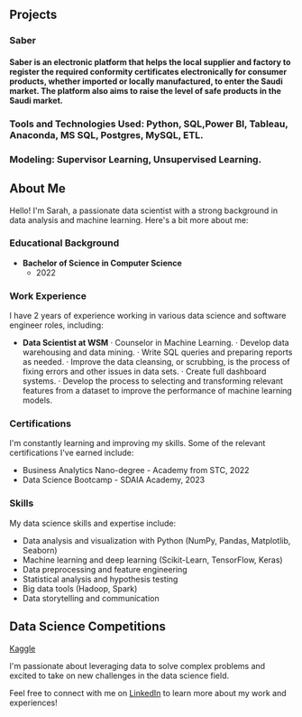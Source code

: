 


## Projects
### Saber
#### Saber is an electronic platform that helps the local supplier and factory to register the required conformity certificates electronically for consumer products, whether imported or locally manufactured, to enter the Saudi market. The platform also aims to raise the level of safe products in the Saudi market.
### Tools and Technologies Used: Python, SQL,Power BI, Tableau, Anaconda, MS SQL, Postgres, MySQL, ETL.
### Modeling: Supervisor Learning, Unsupervised Learning.

## About Me

Hello! I'm Sarah, a passionate data scientist with a strong background in data analysis and machine learning. Here's a bit more about me:

### Educational Background

- **Bachelor of Science in Computer Science**
  - 2022

### Work Experience

I have 2 years of experience working in various data science and software engineer roles, including:

- **Data Scientist at WSM**
    · Counselor in Machine Learning.
    · Develop data warehousing and data mining.
    · Write SQL queries and preparing reports as needed.
    · Improve the data cleansing, or scrubbing, is the process of fixing errors and other issues in data sets.
    · Create full dashboard systems.
    · Develop the process to selecting and transforming relevant features from a dataset to improve the
      performance of machine learning models.


### Certifications

I'm constantly learning and improving my skills. Some of the relevant certifications I've earned include:

- Business Analytics Nano-degree - Academy from STC, 2022
- Data Science Bootcamp - SDAIA Academy, 2023


### Skills

My data science skills and expertise include:

- Data analysis and visualization with Python (NumPy, Pandas, Matplotlib, Seaborn)
- Machine learning and deep learning (Scikit-Learn, TensorFlow, Keras)
- Data preprocessing and feature engineering
- Statistical analysis and hypothesis testing
- Big data tools (Hadoop, Spark)
- Data storytelling and communication

## Data Science Competitions
[Kaggle](https://www.kaggle.com/code/sarahshehri/houseprices-sarahsaad)


I'm passionate about leveraging data to solve complex problems and excited to take on new challenges in the data science field.

Feel free to connect with me on [LinkedIn](https://www.linkedin.com/in/sarahsalshehri) to learn more about my work and experiences!





